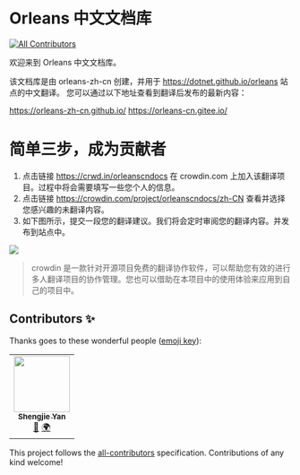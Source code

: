 # Orleans 中文文档库
<!-- ALL-CONTRIBUTORS-BADGE:START - Do not remove or modify this section -->
[![All Contributors](https://img.shields.io/badge/all_contributors-1-orange.svg?style=flat-square)](#contributors-)
<!-- ALL-CONTRIBUTORS-BADGE:END -->

欢迎来到 Orleans 中文文档库。

该文档库是由 orleans-zh-cn 创建，并用于 https://dotnet.github.io/orleans 站点的中文翻译。
您可以通过以下地址查看到翻译后发布的最新内容：

https://orleans-zh-cn.github.io/
https://orleans-cn.gitee.io/


# 简单三步，成为贡献者


1. 点击链接 https://crwd.in/orleanscndocs 在 crowdin.com 上加入该翻译项目。过程中将会需要填写一些您个人的信息。
2. 点击链接 https://crowdin.com/project/orleanscndocs/zh-CN 查看并选择您感兴趣的未翻译内容。
3. 如下图所示，提交一段您的翻译建议。我们将会定时审阅您的翻译内容。并发布到站点中。


![](https://user-images.githubusercontent.com/12607748/111313778-b59dc280-869b-11eb-93fc-dafa2bd06e91.png)



> crowdin 是一款针对开源项目免费的翻译协作软件，可以帮助您有效的进行多人翻译项目的协作管理。您也可以借助在本项目中的使用体验来应用到自己的项目中。


## Contributors ✨

Thanks goes to these wonderful people ([emoji key](https://allcontributors.org/docs/en/emoji-key)):

<!-- ALL-CONTRIBUTORS-LIST:START - Do not remove or modify this section -->
<!-- prettier-ignore-start -->
<!-- markdownlint-disable -->
<table>
  <tr>
    <td align="center"><a href="https://www.jianshu.com/u/39ec0e6b1844?order_by=top"><img src="https://avatars.githubusercontent.com/u/12607748?v=4?s=100" width="100px;" alt=""/><br /><sub><b>Shengjie Yan</b></sub></a><br /><a href="#ideas-sheng-jie" title="Ideas, Planning, & Feedback">🤔</a> <a href="#translation-sheng-jie" title="Translation">🌍</a></td>
  </tr>
</table>

<!-- markdownlint-restore -->
<!-- prettier-ignore-end -->

<!-- ALL-CONTRIBUTORS-LIST:END -->

This project follows the [all-contributors](https://github.com/all-contributors/all-contributors) specification. Contributions of any kind welcome!